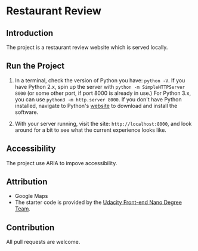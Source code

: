 # Restaurant Review

## Introduction

The project is a restaurant review website which is served locally.

## Run the Project

1. In a terminal, check the version of Python you have: `python -V`. If you have Python 2.x, spin up the server with `python -m SimpleHTTPServer 8000` (or some other port, if port 8000 is already in use.) For Python 3.x, you can use `python3 -m http.server 8000`. If you don't have Python installed, navigate to Python's [website](https://www.python.org/) to download and install the software.

2. With your server running, visit the site: `http://localhost:8000`, and look around for a bit to see what the current experience looks like.

## Accessibility
The project use ARIA to impove accessibility.

## Attribution

* Google Maps
* The starter code is provided by the [Udacity Front-end Nano Degree Team](https://github.com/udacity/mws-restaurant-stage-1).

## Contribution
All pull requests are welcome.